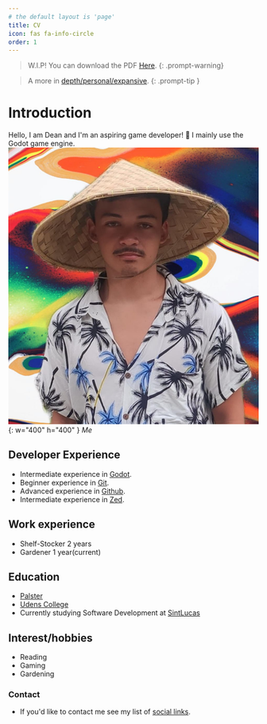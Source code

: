 ```yaml
---
# the default layout is 'page'
title: CV
icon: fas fa-info-circle
order: 1
---
```

> W.I.P! You can download the PDF [Here](https://deanlemans.github.io/assets/img/personal/CV.pdf).
{: .prompt-warning}

>A more in [depth/personal/expansive](https://deanlemans.github.io/posts/Dean-Lemans/).
{: .prompt-tip }

# Introduction
Hello, I am Dean and I'm an aspiring game developer! 👋
I mainly use the Godot game engine.
![me](/assets/img/personal/avatar-2-CV.jpg){: w="400" h="400" }
_Me_

## Developer Experience
- Intermediate experience in [Godot](https://godotengine.org/).
- Beginner experience in [Git](https://git-scm.com/).
- Advanced experience in [Github](https://github.com/DeanLemans).
- Intermediate experience in [Zed](https://zed.dev/).

## Work experience
- Shelf-Stocker 2 years
- Gardener 1 year(current)

## Education
- [Palster](https://www.depalster.nl/)
- [Udens College](https://www.udenscollege.nl/)
- Currently studying Software Development at [SintLucas](https://www.sintlucas.nl/)

## Interest/hobbies
- Reading
- Gaming
- Gardening

###  Contact
- If you'd like to contact me see my list of [social links](https://linksta.cc/@Dean).
